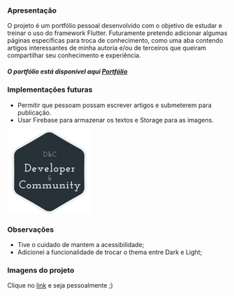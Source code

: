 ### Apresentação

O projeto é um portfólio pessoal desenvolvido com o objetivo de estudar e treinar o uso do framework Flutter.  Futuramente pretendo adicionar algumas páginas específicas para troca de conhecimento, como uma aba contendo artigos interessantes de minha autoria e/ou de terceiros que queiram compartilhar seu conhecimento e experiência.

##### O portfólio está disponível aqui [Portfólio](https://portfolio-d2ae1.firebaseapp.com/#/)

### Implementações futuras
- Permitir que pessoam possam escrever artigos e submeterem para publicação.
- Usar Firebase para armazenar os textos e Storage para as imagens.


![](https://raw.githubusercontent.com/Clediano/portfolio/main/web/icons/icon_192.png)

### Observações
- Tive o cuidado de mantem a acessibilidade;
- Adicionei a funcionalidade de trocar o thema entre Dark e Light;

### Imagens do projeto
Clique no [link](https://portfolio-d2ae1.firebaseapp.com/#/) e seja pessoalmente ;)
